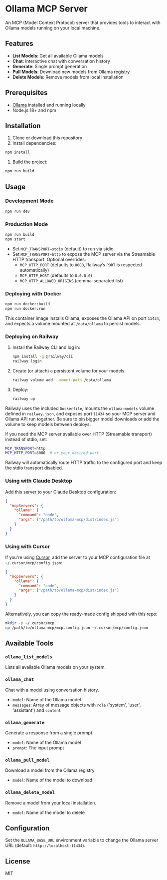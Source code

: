 # Ollama MCP Server

An MCP (Model Context Protocol) server that provides tools to interact with Ollama models running on your local machine.

## Features

- **List Models**: Get all available Ollama models
- **Chat**: Interactive chat with conversation history
- **Generate**: Single prompt generation
- **Pull Models**: Download new models from Ollama registry
- **Delete Models**: Remove models from local installation

## Prerequisites

- [Ollama](https://ollama.ai/) installed and running locally
- Node.js 18+ and npm

## Installation

1. Clone or download this repository
2. Install dependencies:

```bash
npm install
```

1. Build the project:

```bash
npm run build
```

## Usage

### Development Mode

```bash
npm run dev
```

### Production Mode

```bash
npm run build
npm start
```

- Set `MCP_TRANSPORT=stdio` (default) to run via stdio.
- Set `MCP_TRANSPORT=http` to expose the MCP server via the Streamable HTTP transport. Optional overrides:
  - `MCP_HTTP_PORT` (defaults to `8080`, Railway’s `PORT` is respected automatically)
  - `MCP_HTTP_HOST` (defaults to `0.0.0.0`)
  - `MCP_HTTP_ALLOWED_ORIGINS` (comma-separated list)

### Deploying with Docker

```bash
npm run docker:build
npm run docker:run
```

This container image installs Ollama, exposes the Ollama API on port `11434`, and expects a volume mounted at `/data/ollama` to persist models.

### Deploying on Railway

1. Install the Railway CLI and log in:
   ```bash
   npm install -g @railway/cli
   railway login
   ```
2. Create (or attach) a persistent volume for your models:
   ```bash
   railway volume add --mount-path /data/ollama
   ```
3. Deploy:
   ```bash
   railway up
   ```

Railway uses the included `Dockerfile`, mounts the `ollama-models` volume defined in `railway.json`, and exposes port `11434` so your MCP server and Ollama API run together. Be sure to pin bigger model downloads or add the volume to keep models between deploys.

If you need the MCP server available over HTTP (Streamable transport) instead of stdio, set:

```bash
MCP_TRANSPORT=http
MCP_HTTP_PORT=8080  # or your desired port
```

Railway will automatically route HTTP traffic to the configured port and keep the stdio transport disabled.

### Using with Claude Desktop

Add this server to your Claude Desktop configuration:

```json
{
  "mcpServers": {
    "ollama": {
      "command": "node",
      "args": ["/path/to/ollama-mcp/dist/index.js"]
    }
  }
}
```

### Using with Cursor

If you're using [Cursor](https://cursor.com/), add the server to your MCP configuration file at `~/.cursor/mcp/config.json`:

```json
{
  "mcpServers": {
    "ollama": {
      "command": "node",
      "args": ["/path/to/ollama-mcp/dist/index.js"]
    }
  }
}
```

Alternatively, you can copy the ready-made config shipped with this repo:

```bash
mkdir -p ~/.cursor/mcp
cp /path/to/ollama-mcp/mcp.config.json ~/.cursor/mcp/config.json
```

## Available Tools

### `ollama_list_models`

Lists all available Ollama models on your system.

### `ollama_chat`

Chat with a model using conversation history.

- `model`: Name of the Ollama model
- `messages`: Array of message objects with `role` ('system', 'user', 'assistant') and `content`

### `ollama_generate`

Generate a response from a single prompt.

- `model`: Name of the Ollama model
- `prompt`: The input prompt

### `ollama_pull_model`

Download a model from the Ollama registry.

- `model`: Name of the model to download

### `ollama_delete_model`

Remove a model from your local installation.

- `model`: Name of the model to delete

## Configuration

Set the `OLLAMA_BASE_URL` environment variable to change the Ollama server URL (default: `http://localhost:11434`).

## License

MIT

